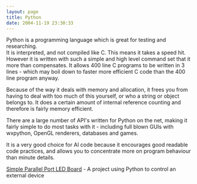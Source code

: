 ```yaml
---
layout: page
title: Python
date: 2004-11-19 23:30:33
---
```

<p>Python is a programming language which is great for testing and researching.
<br/>It is interpreted, and not compiled like C. This means it takes a speed hit. However it is written with such a simple and high level command set that it more than compensates. It allows 400 line C programs to be written in 3 lines - which may boil down to faster more efficient C code than the 400 line program anyway.
</p>
<p>Because of the way it deals with memory and allocation, it frees you from having to deal with too much of this yourself, or who a string or object belongs to. It does a certain amount of internal reference counting and therefore is fairly memory efficient.
</p>
<p>There are a large number of API's written for Python on the net, making it fairly simple to do most tasks with it - including full blown GUIs with wxpython, OpenGL renderers, databases and games.
</p>
<p>It is a very good choice for AI code because it encourages good readable code practices, and allows you to concentrate more on program behaviour than minute details.
</p>
<p><a class="wiki" href="/wiki/simple_parallel_port_led_board.html" title="How to attach and program an LED to the parallel port on a PC">Simple Parallel Port LED Board</a> - A project using Python to control an external device
</p>
<p>
</p>
